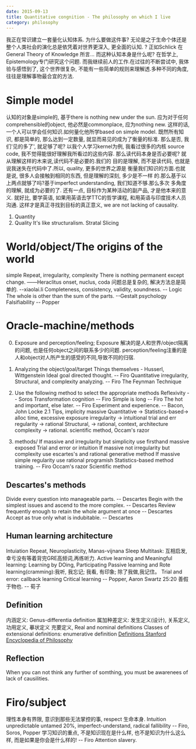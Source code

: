 ```yaml
---
date: 2015-09-13
title: Quantitative congnition - The philosophy on which I live
category: philosophy
---
```

我正在常识建立一套量化认知体系. 为什么要做这件事? 无论是之于生命个体还是整个人类社会的演化总是依凭着对世界更深入, 更全面的认知. ? 正如Schlick 在General Theory of Knowledge 所言... 而这种认知本身是什么呢? 在哲学上, Epistemology专门研究这个问题. 而我继续前人的工作.在过往的不断尝试中, 我体验与感悟到了, 这个世界很复杂, 不能有一些简单的规则来理解透.多种不同的角度, 往往是理解事物最合宜的方法.

# Simple model
认知的对象是simple的, 基于there is nothing new under the sun.
应为对于任何comprehensible的object, 他必然是commonplace, 应为nothing new.
这样的话, 一个人可以学会任何知识.如何量化他所学based on simple model.
既然所有知识, 都是简单的, 那么达到一定数量, 就显而易见的成为了衡量的标准.
那么是否, 我们'见的多了', 就足够了呢? 以我个人学习kernel为例, 我看过很多的内核
source code, 我不觉得能很好理解我所看过的这些内容.
那么读代码本身是否必要呢? 就从理解这样的木来说,读代码不是必要的.我们的
目的是理解, 而不是读代码, 也就是说我迷失在代码中了.所以, quality, 更多的世界之源是
衡量我们知识的方面.也就是说, 很多人会接触到相同的东西, 但是理解的深刻, 多少是不一样
的.那么基于以上两点就够了吗?基于imperfect understanding, 我们知道不够.那么多次
多角度的理解, 就成为必要的了. 还有一点, 目标作为某种活动的副产品, 才是他本来的意义.
就好比, 要学英语, 如果用英语去学TTC的哲学课程, 和用英语与印度技术人员沟通.
这样才是真正寻找到目标的真正意义, we are not lacking of causality.

1. Quantity
2. Quality
It's like structuralism.
Stratal Slicing
 

# World/object/The origins of the world
simple 
Repeat, irregularity, complexity
There is nothing permanent except change. ――Heraclitus
onset, nuclus, coda
问题总是复杂的, 解决方法总是简单的.  --xiaolai.li
Completeness, consistency, validity, soundness. -- Logic
The whole is other than the sum of the parts. --Gestalt psychology
Falsifiability -- Popper

# Oracle-machine/methods
0. Exposure and perception/feeling;
Exposure 解决的是人和世界/object隔离的问题, 也是任何object之间的联系多少的问题.
perception/feeling注重的是人和object对人所产生的感受的不同,导致不同的归宿.
1. Analyzing the object/goal/target
Things themselves - Husserl, Wittgenstein
Ideal goal directed thought. -- Firo
Quantitative irregularity, Structural, and complexity analyzing. -- Firo
The Feynman Technique

2. Use the following method to select the appropriate methods
Reflexivity -- Soros
Transformation cognition -- Firo
Simple is long -- Firo
The hot and important, else later. -- Firo
Experiment and experience. -- Bacon, John Locke
2.1 Tips, implicity massive
Quantitative -> Statistics-based-> alloc time, excessive exposure
irregularity -> intuitional trial and err
regularity -> rational
Structural, -> rational, context, architecture
complexity -> rational. scientific method, Occam's razor

3. methods/
If massive and irregularity but simplicity
	use firsthand massive exposed Trial and error or intuition
If massive not irregularity but complexity 
	use escartes's and rational generative method
If massive simple regularity
	use rational programish 
Statistics-based method training. -- Firo
Occam's razor 
Scientific method
## Descartes's methods
Divide every question into manageable parts. -- Descartes
Begin with the simplest issues and ascend to the more complex. -- Descartes
Review frequently enough to retain the whole argument at once -- Descartes
Accept as true only what is indubitable. -- Descartes


## Human learning architecture
Intuiation
Repeat, Neuroplasticity, Manas-vijnana
Sleep
Multitask: 互相启发, 幸亏没有等着背完GRE高频词,再练听力.
Active learning and Meaningful learning: Learning by DOing, Participating
Passive learning and Rote learning(cramming):我听, 我忘记; 我看, 有印象; 除了我做,我记住。
Trial and error: callback learning
Critical learning  -- Popper, Aaron Swartz 25:20
善假于物也. -- 荀子

## Definition
内涵定义: Genus-differentia definition 属加种差定义: 发生定义(设计), 关系定义, 功用定义, 摹状定义
充要定义, Real and nominal definitions
Classes of extensional definitions: enumerative definition
[Definitions Stanford Encyclopedia of Philosophy](http://plato.stanford.edu/entries/definitions/)
## Reflection
When you can not think any further of somthing, you must be awarenees of lack of causilities.
# Firo/subject
理性本身有界限, 意识到那些无法掌控的事, respect 生命本身.
Intuition
unpredictable untamed 20%, imperfect-understand, radical fallibility -- Firo, Soros, Popper
学习知识的重点, 不是知识现在是什么样, 也不是知识为什么这么样, 而是如果是你会是什么样的! -- Firo
Attention slavery.
